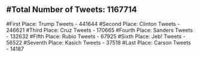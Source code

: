 #Total Number of Tweets: 1167714 
---
#First Place: Trump Tweets - 441644
#Second Place: Clinton Tweets - 246621
#Third Place: Cruz Tweets - 170665
#Fourth Place: Sanders Tweets - 132632
#Fifth Place: Rubio Tweets - 67925
#Sixth Place: Jeb! Tweets - 56522
#Seventh Place: Kasich Tweets - 37518
#Last Place: Carson Tweets - 14187
